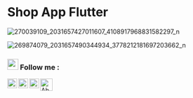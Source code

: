 # Shop App Flutter


![270039109_2031657427011607_4108917968831582297_n](https://user-images.githubusercontent.com/88144060/163674313-961a73e5-45ea-4e96-9fec-0341d240a9a5.jpg)

![269874079_2031657490344934_3778212181697203662_n](https://user-images.githubusercontent.com/88144060/163674319-7d85ee10-e13f-4e86-8b89-87a8494494c5.jpg)




### <img src="https://media.giphy.com/media/hvRJCLFzcasrR4ia7z/giphy.gif" width="25px"> Follow me :

<a href="https://www.linkedin.com/in/abdulrahman-hatem-64780a210">
  <img align="left" alt="Abdulrahman's LinkedIN" width="22px" src="https://raw.githubusercontent.com/peterthehan/peterthehan/master/assets/linkedin.svg" />
</a>

<a href="https://github.com/abdulrahmanHatem911">
  <img align="left" alt="Abdulrahman Instagram" width="22px" src="https://raw.githubusercontent.com/hussainweb/hussainweb/main/icons/github.png" />
</a>
<a href="https://twitter.com/Abdelra87827997?s=09">
  <img align="left" alt="Abdulrahman | Twitter" width="22px" src="https://raw.githubusercontent.com/peterthehan/peterthehan/master/assets/twitter.svg" />
</a>
<a href="https://www.facebook.com/abdalrahman.hatem.338">
  <img align="left" alt="Abdulrahman | FaceBook" width="28px" src="https://img.icons8.com/officel/2x/facebook-new.png" />
</a>
